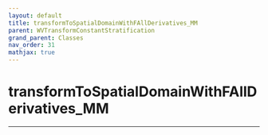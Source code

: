 ```yaml
---
layout: default
title: transformToSpatialDomainWithFAllDerivatives_MM
parent: WVTransformConstantStratification
grand_parent: Classes
nav_order: 31
mathjax: true
---
```


#  transformToSpatialDomainWithFAllDerivatives_MM




---

